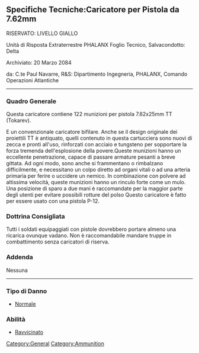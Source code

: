 ## Specifiche Tecniche:Caricatore per Pistola da 7.62mm

RISERVATO: LIVELLO GIALLO

Unità di Risposta Extraterrestre PHALANX Foglio Tecnico, Salvacondotto:
Delta

Archiviato: 20 Marzo 2084

da: C.te Paul Navarre, R&S: Dipartimento Ingegneria, PHALANX, Comando
Operazioni Atlantiche

------------------------------------------------------------------------

### Quadro Generale

Questa caricatore contiene 122 munizioni per pistola 7.62x25mm TT
(Tokarev).

E un convenzionale caricatore bifilare. Anche se il design originale dei
proiettili TT è antiquato, quelli contenuto in questa cartucciera sono
nuovi di zecca e pronti all'uso, rinforzati con acciaio e tungsteno per
sopportare la forza tremenda dell'esplosione della povere.Queste
munizioni hanno un eccellente penetrazione, capace di passare armature
pesanti a breve gittata. Ad ogni modo, sono anche si frammentano o
rimbalzano difficilmente, e necessitano un colpo diretto ad organi
vitali o ad una arteria primaria per ferire o uccidere un nemico. In
combinazione con polvere ad altissima velocità, queste munizioni hanno
un rinculo forte come un mulo. Una posizione di sparo a due mani è
raccomandate per la maggior parte degli utenti per evitare possibili
rotture del polso Questo caricatore è fatto per essere usato con una
pistola P-12.

### Dottrina Consigliata

Tutti i soldati equipaggiati con pistole dovrebbero portare almeno una
ricarica ovunque vadano. Non è raccomandabile mandare truppe in
combattimento senza caricatori di riserva.

### Addenda

Nessuna

------------------------------------------------------------------------

### Tipo di Danno

- [Normale](Danno/normale "wikilink")

### Abilità

- [Ravvicinato]([Skills/ravvicinato "wikilink")

[Category:General](Category:General "wikilink")
[Category:Ammunition](Category:Ammunition "wikilink")